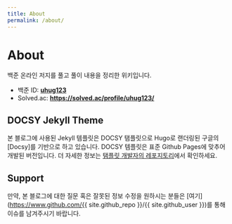 ```yaml
---
title: About
permalink: /about/
---
```


# About
백준 온라인 저지를 풀고 풀이 내용을 정리한 위키입니다. 
 - 백준 ID: **[uhug123](https://www.acmicpc.net/user/uhug123)**
 - Solved.ac: **https://solved.ac/profile/uhug123/**

## DOCSY Jekyll Theme
본 블로그에 사용된 Jekyll 템플릿은 DOCSY 탬플릿으로 Hugo로 랜더링된 구글의 [Docsy]를 기반으로 하고 있습니다. DOCSY 템플릿은 표준 Github Pages에 맞추어 개발된 버전입니다. 더 자세한 정보는 [탬플릿 개발자의 레포지토리](https://vsoch.github.com/docsy-jekyll/)에서 확인하세요.

## Support
만약, 본 블로그에 대한 질문 혹은 잘못된 정보 수정을 원하시는 분들은 [여기](https://www.github.com/{{ site.github_repo }}/{{ site.github_user }})를 통해 이슈를 남겨주시기 바랍니다.

